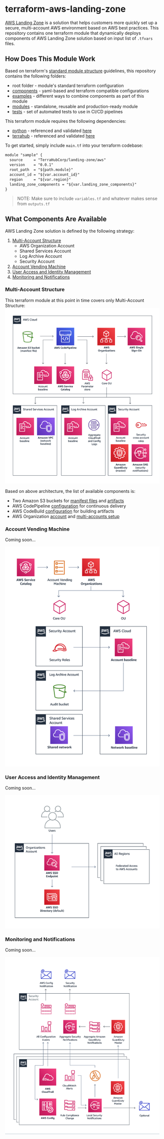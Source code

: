 # terraform-aws-landing-zone
[AWS Landing Zone](https://aws.amazon.com/solutions/aws-landing-zone/) is
a solution that helps customers more quickly set up a secure, multi-account
AWS environment based on AWS best practices. This repository contains one
terraform module that dynamically deploys components of AWS Landing Zone
solution based on input list of `.tfvars` files.


## How Does This Module Work
Based on terraform's [standard module structure](https://www.terraform.io/docs/modules/index.html#standard-module-structure)
guidelines, this repository contains the following folders:
* root folder - module's standard terraform configuration
* [components](./components/) - yaml-based and terraform compatible configurations
* [examples](./examples/) - different ways to combine components as part of this module
* [modules](./modules/) - standalone, reusable and production-ready module
* [tests](./tests/) - set of automated tests to use in CI/CD pipelines

This terraform module requires the following dependencies:
* [python](https://www.python.org) - referenced and validated [here](./modules/landing_zone/scripts/apply.sh#L22)
* [terrahub](https://www.npmjs.com/package/terrahub) - referenced and validated [here](./modules/landing_zone/scripts/apply.sh#L21)

To get started, simply include `main.tf` into your terraform codebase:
```hcl
module "sample" {
  source     = "TerraHubCorp/landing-zone/aws"
  version    = "0.0.1"
  root_path  = "${path.module}"
  account_id = "${var.account_id}"
  region     = "${var.region}"
  landing_zone_components = "${var.landing_zone_components}"
}
```
> NOTE: Make sure to include `variables.tf` and whatever makes sense from `outputs.tf`


## What Components Are Available
AWS Landing Zone solution is defined by the following strategy:
1. [Multi-Account Structure](#multi-account-structure)
    * AWS Organization Account
    * Shared Services Account
    * Log Archive Account
    * Security Account
2. [Account Vending Machine](#account-vending-machine)
3. [User Access and Identity Management](#user-access-and-identity-management)
4. [Monitoring and Notifications](#monitoring-and-notifications)

### Multi-Account Structure
This terraform module at this point in time covers only Multi-Account Structure:
![AWS Landing Zone Architecture](./docs/aws-landing-zone-architecture.png)

Based on above architecture, the list of available components is:
* Two Amazon S3 buckets for [manifest files](./components/landing_zone_pipeline_s3_bucket/.terrahub.yml#L12) and [artifacts](./components/landing_zone_pipeline_artifact_s3_bucket/.terrahub.yml#L12)
* AWS CodePipeline [configuration](./components/landing_zone_code_pipeline/.terrahub.yml#L39) for continuous delivery
* AWS CodeBuild [configuration](./components/landing_zone_code_build/.terrahub.yml#L27) for building artifacts
* AWS Organization [account](./components/landing_zone_organization/.terrahub.yml#L12) and [multi-accounts setup](./components/landing_zone_organization_accounts/.terrahub.yml#L21)

### Account Vending Machine
Coming soon...

![AWS Landing Zone Architecture](./docs/aws-landing-zone-account-vending-machine.png)

### User Access and Identity Management
Coming soon...

![AWS Landing Zone Architecture](./docs/aws-landing-zone-user-access.png)

### Monitoring and Notifications
Coming soon...

![AWS Landing Zone Architecture](./docs/aws-landing-zone-notifications.png)
